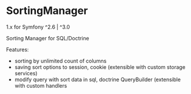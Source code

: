 # SortingManager

1.x for Symfony ^2.6 | ^3.0

Sorting Manager for SQL/Doctrine

Features:
* sorting by unlimited count of columns
* saving sort options to session, cookie (extensible with custom storage services)
* modify query with sort data in sql, doctrine QueryBuilder (extensible with custom handlers
